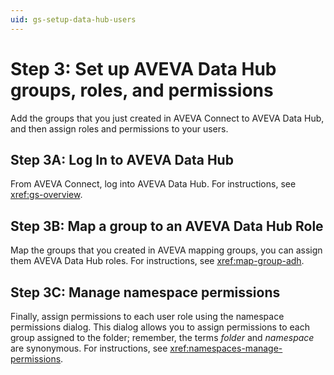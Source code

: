 ```yaml
---
uid: gs-setup-data-hub-users
---
```


# Step 3: Set up AVEVA Data Hub groups, roles, and permissions

Add the groups that you just created in AVEVA Connect to AVEVA Data Hub, and then assign roles and permissions to your users.

## Step 3A: Log In to AVEVA Data Hub

From AVEVA Connect, log into AVEVA Data Hub. For instructions, see <xref:gs-overview>.

## Step 3B: Map a group to an AVEVA Data Hub Role

Map the groups that you created in AVEVA mapping groups, you can assign them AVEVA Data Hub roles. For instructions, see <xref:map-group-adh>.

## Step 3C: Manage namespace permissions

Finally, assign permissions to each user role using the namespace permissions dialog. This dialog allows you to assign permissions to each group assigned to the folder; remember, the terms _folder_ and _namespace_ are synonymous. For instructions, see <xref:namespaces-manage-permissions>.
